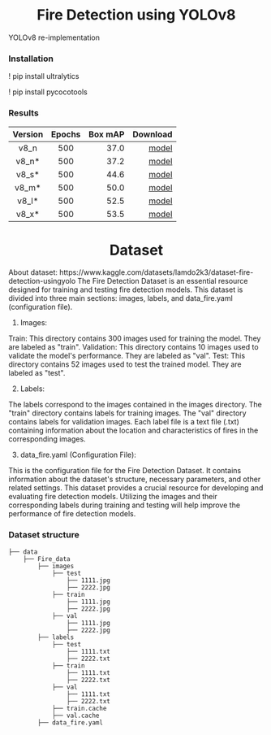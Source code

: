 <H1 align="center">Fire Detection using YOLOv8</H1>

YOLOv8 re-implementation

### Installation
! pip install ultralytics

! pip install pycocotools

### Results

| Version | Epochs | Box mAP |                                                                                  Download |
|:-------:|:------:|--------:|------------------------------------------------------------------------------------------:|
|  v8_n   |  500   |    37.0 |                                                                [model](./weights/best.pt) |
|  v8_n*  |  500   |    37.2 | [model](https://github.com/jahongir7174/YOLOv8-pt/releases/download/v0.0.1-alpha/v8_n.pt) |
|  v8_s*  |  500   |    44.6 | [model](https://github.com/jahongir7174/YOLOv8-pt/releases/download/v0.0.1-alpha/v8_s.pt) |
|  v8_m*  |  500   |    50.0 | [model](https://github.com/jahongir7174/YOLOv8-pt/releases/download/v0.0.1-alpha/v8_m.pt) |
|  v8_l*  |  500   |    52.5 | [model](https://github.com/jahongir7174/YOLOv8-pt/releases/download/v0.0.1-alpha/v8_l.pt) |
|  v8_x*  |  500   |    53.5 | [model](https://github.com/jahongir7174/YOLOv8-pt/releases/download/v0.0.1-alpha/v8_x.pt) |


<H1 align="center"> Dataset </H1>
About dataset: https://www.kaggle.com/datasets/lamdo2k3/dataset-fire-detection-usingyolo
The Fire Detection Dataset is an essential resource designed for training and testing fire detection models. This dataset is divided into three main sections: images, labels, and data_fire.yaml (configuration file).

1. Images:

Train: This directory contains 300 images used for training the model. They are labeled as "train".
Validation: This directory contains 10 images used to validate the model's performance. They are labeled as "val".
Test: This directory contains 52 images used to test the trained model. They are labeled as "test".

2. Labels:

The labels correspond to the images contained in the images directory.
The "train" directory contains labels for training images.
The "val" directory contains labels for validation images.
Each label file is a text file (.txt) containing information about the location and characteristics of fires in the corresponding images.

3. data_fire.yaml (Configuration File):

This is the configuration file for the Fire Detection Dataset.
It contains information about the dataset's structure, necessary parameters, and other related settings.
This dataset provides a crucial resource for developing and evaluating fire detection models. Utilizing the images and their corresponding labels during training and testing will help improve the performance of fire detection models.

### Dataset structure

    ├── data 
        ├── Fire_data
            ├── images
                ├── test
                    ├── 1111.jpg
                    ├── 2222.jpg
                ├── train
                    ├── 1111.jpg
                    ├── 2222.jpg
                ├── val
                    ├── 1111.jpg
                    ├── 2222.jpg
            ├── labels
                ├── test
                    ├── 1111.txt
                    ├── 2222.txt
                ├── train
                    ├── 1111.txt
                    ├── 2222.txt
                ├── val
                    ├── 1111.txt
                    ├── 2222.txt
                ├── train.cache
                ├── val.cache
            ├── data_fire.yaml

        
        
            
        
        





                
